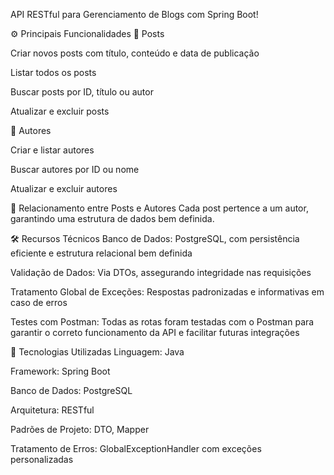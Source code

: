API RESTful para Gerenciamento de Blogs com Spring Boot!

⚙️ Principais Funcionalidades
📝 Posts

Criar novos posts com título, conteúdo e data de publicação

Listar todos os posts

Buscar posts por ID, título ou autor

Atualizar e excluir posts

👤 Autores

Criar e listar autores

Buscar autores por ID ou nome

Atualizar e excluir autores

🔗 Relacionamento entre Posts e Autores
Cada post pertence a um autor, garantindo uma estrutura de dados bem definida.

🛠️ Recursos Técnicos
Banco de Dados: PostgreSQL, com persistência eficiente e estrutura relacional bem definida

Validação de Dados: Via DTOs, assegurando integridade nas requisições

Tratamento Global de Exceções: Respostas padronizadas e informativas em caso de erros

Testes com Postman: Todas as rotas foram testadas com o Postman para garantir o correto funcionamento da API e facilitar futuras integrações

🧰 Tecnologias Utilizadas
Linguagem: Java

Framework: Spring Boot

Banco de Dados: PostgreSQL

Arquitetura: RESTful

Padrões de Projeto: DTO, Mapper

Tratamento de Erros: GlobalExceptionHandler com exceções personalizadas
